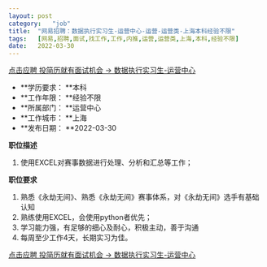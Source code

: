 ```yaml
---
layout:	post
category:	"job"
title:	"网易招聘：数据执行实习生-运营中心-运营-运营类-上海本科经验不限"
tags:	[网易,招聘,面试,找工作,工作,内推,运营,运营类,上海,本科,经验不限]
date:	2022-03-30
---
```


[点击应聘 投简历就有面试机会 -> 数据执行实习生-运营中心](http://mobile.bole.netease.com/bole/boleDetail?id=38756&employeeId=346f03c3cda5f04c&key=all)



- **学历要求： **本科
- **工作年限： **经验不限
- **所属部门： **运营中心
- **工作城市： **上海
- **发布日期： **2022-03-30



**职位描述**
1. 使用EXCEL对赛事数据进行处理、分析和汇总等工作；



**职位要求**
1. 熟悉《永劫无间》、熟悉《永劫无间》赛事体系，对《永劫无间》选手有基础认知
2. 熟练使用EXCEL，会使用python者优先；
3. 学习能力强，有足够的细心及耐心，积极主动，善于沟通
4. 每周至少工作4天，长期实习为佳。



[点击应聘 投简历就有面试机会 -> 数据执行实习生-运营中心](http://mobile.bole.netease.com/bole/boleDetail?id=38756&employeeId=346f03c3cda5f04c&key=all)
